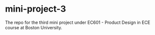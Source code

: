 # mini-project-3
The repo for the third mini project under EC601 - Product Design in ECE course at Boston University.
